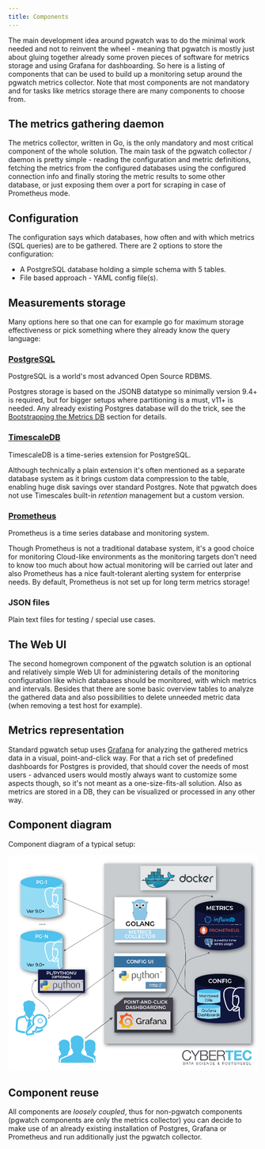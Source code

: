 ```yaml
---
title: Components
---
```


The main development idea around pgwatch was to do the minimal work
needed and not to reinvent the wheel - meaning that pgwatch is mostly
just about gluing together already some proven pieces of software for
metrics storage and using Grafana for dashboarding. So here is a listing of
components that can be used to build up a monitoring setup around the
pgwatch metrics collector. Note that most components are not mandatory
and for tasks like metrics storage there are many components to choose
from.

## The metrics gathering daemon

The metrics collector, written in Go, is the only mandatory and most
critical component of the whole solution. The main task of the pgwatch
collector / daemon is pretty simple - reading the configuration and
metric definitions, fetching the metrics from the configured databases
using the configured connection info and finally storing the metric results to
some other database, or just exposing them over a port for scraping in
case of Prometheus mode.

## Configuration

The configuration says which databases, how often and with which metrics
(SQL queries) are to be gathered. There are 2 options to store the
configuration:

- A PostgreSQL database holding a simple schema with 5 tables.
- File based approach - YAML config file(s).

## Measurements storage

Many options here so that one can for example go for maximum storage
effectiveness or pick something where they already know the query
language:

### [PostgreSQL](https://www.postgresql.org/) 
PostgreSQL is a world's most advanced Open Source RDBMS.

Postgres storage is based on the JSONB datatype so minimally
version 9.4+ is required, but for bigger setups where partitioning
is a must, v11+ is needed. Any already existing Postgres database
will do the trick, see the [Bootstrapping the Metrics DB](../howto/metrics_db_bootstrap.md) section for details.

### [TimescaleDB](https://www.timescale.com/) 
TimescaleDB is a time-series extension for PostgreSQL.

Although technically a plain extension it's often mentioned as a
separate database system as it brings custom data compression to
the table, enabling huge disk savings over standard Postgres. Note
that pgwatch does not use Timescales built-in *retention*
management but a custom version.

### [Prometheus](https://prometheus.io/) 
Prometheus is a time series database and monitoring system.

Though Prometheus is not a traditional database system, it's a
good choice for monitoring Cloud-like environments as the
monitoring targets don't need to know too much about how actual
monitoring will be carried out later and also Prometheus has a
nice fault-tolerant alerting system for enterprise needs. By
default, Prometheus is not set up for long term metrics storage!

### JSON files
Plain text files for testing / special use cases.

## The Web UI

The second homegrown component of the pgwatch solution is an optional
and relatively simple Web UI for administering details of the monitoring
configuration like which databases should be monitored, with which
metrics and intervals. Besides that there are some basic overview tables
to analyze the gathered data and also possibilities to delete unneeded
metric data (when removing a test host for example).

## Metrics representation

Standard pgwatch setup uses [Grafana](http://grafana.org/) for
analyzing the gathered metrics data in a visual, point-and-click way.
For that a rich set of predefined dashboards for Postgres is provided,
that should cover the needs of most users - advanced users would mostly
always want to customize some aspects though, so it's not meant as a
one-size-fits-all solution. Also as metrics are stored in a DB, they can
be visualized or processed in any other way.

## Component diagram

Component diagram of a typical setup:

[![pgwatch typical deployment architecture diagram](../gallery/pgwatch_architecture.png)](../gallery/pgwatch_architecture.png)

## Component reuse

All components are *loosely coupled*, thus for non-pgwatch components
(pgwatch components are only the metrics collector) 
you can decide to make use of an already existing installation of
Postgres, Grafana or Prometheus and run additionally just the pgwatch
collector.
